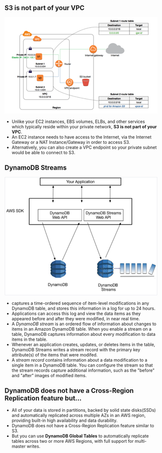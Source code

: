 ## S3 is not part of your VPC
![S3 endpoint for VPC](../images/s3_endpoint_for_VPC.PNG)
- Unlike your EC2 instances, EBS volumes, ELBs, and other services which typically reside within your private network, __S3 is not part of your VPC__.
- An EC2 instance needs to have access to the Internet, via the Internet Gateway or a NAT Instance/Gateway in order to access S3.
- Alternatively, you can also create a VPC endpoint so your private subnet would be able to connect to S3.

## DynamoDB Streams
![DynamoDB Stream](../images/dynamodb_stream.PNG)
- captures a time-ordered sequence of item-level modifications in any DynamoDB table, and stores this information in a log for up to 24 hours.
- Applications can access this log and view the data items as they appeared before and after they were modified, in near real time.
- A _DynamoDB stream_ is an ordered flow of information about changes to items in an Amazon DynamoDB table. When you enable a stream on a table, DynamoDB captures information about every modification to data items in the table.
- Whenever an application creates, updates, or deletes items in the table, DynamoDB Streams writes a stream record with the primary key attribute(s) of the items that were modifed. 
- A _stream record_ contains information about a data modification to a single item in a DynamoDB table. You can configure the stream so that the stream records capture additional information, such as the "before" and "after" images of modified items.

## DynamoDB does not have a Cross-Region Replication feature but...
- All of your data is stored in partitions, backed by solid state disks(SSDs) and automatically replicated across multiple AZs in an AWS region, providing built-in high availability and data durability.
- DynamoDB does not have a Cross-Region Replication feature similar to S3.
- But you can use __DynamoDB Global Tables__ to automatically replicate tables across two or more AWS Regions, with full support for multi-master writes.